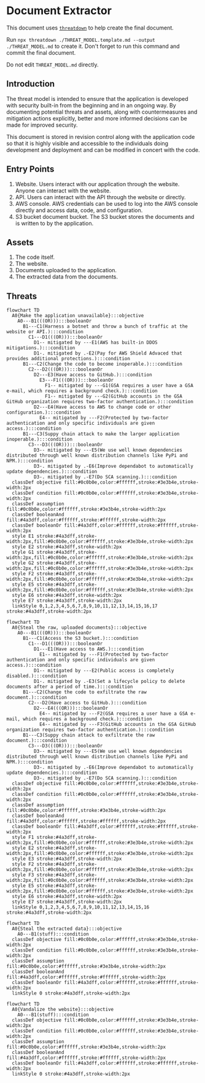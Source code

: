 # Document Extractor

This document uses [`threatdown`](https://threatdown.xyz) to help create the final document.

Run `npx threatdown ./THREAT_MODEL.template.md --output ./THREAT_MODEL.md` to create it.  Don't forget to run this
command and commit the final document.

Do not edit `THREAT_MODEL.md` directly.

## Introduction

The threat model is intended to ensure that the application is developed with security built-in from the beginning and
in an ongoing way.  By documenting potential threats and assets, along with countermeasures and mitigation actions
explicitly, better and more informed decisions can be made for improved security.

This document is stored in revision control along with the application code so that it is highly visible and accessible
to the individuals doing development and deployment and can be modified in concert with the code.

## Entry Points

1. Website.  Users interact with our application through the website.  Anyone can interact with the website.
2. API.  Users can interact with the API through the website or directly.
3. AWS console.  AWS credentials can be used to log into the AWS console directly and access data, code, and
   configuration.
4. S3 bucket document bucket.  The S3 bucket stores the documents and is written to by the application.

## Assets

1. The code itself.
2. The website.
3. Documents uploaded to the application.
4. The extracted data from the documents.

## Threats

<!-- ```threatdown
__Make the application unavailable__
- Harness a botnet and throw a bunch of traffic at the website or API.
  - [x] AWS has built-in DDOS mitigations.
  - [ ] Pay for AWS Shield Advaced that provides additional protections.
- Change the code to become inoperable.
  - Have access to GitHub.
    - [x] GSA requires a user have a GSA e-mail, which requires a background check.
    - [x] GitHub accounts in the GSA GitHub organization requires two-factor authentication.
  - Have access to AWS to change code or other configuration.
    - [x] Protected by two-factor authentication and only specific individuals are given access.
- Suppy chain attack to make the larger application inoperable.
  - [x] We use well known dependencies distributed through well known distribution channels like PyPi and NPM.
  - [ ] Improve dependabot to automatically update dependencies.
  - [ ] Do SCA scanning.
``` -->
```mermaid
flowchart TD
  A0{Make the application unavailable}:::objective
    A0---B1(((OR))):::booleanOr
      B1---C1(Harness a botnet and throw a bunch of traffic at the website or API.):::condition
        C1---D1(((OR))):::booleanOr
          D1-- mitigated by ---E1(AWS has built-in DDOS mitigations.):::condition
          D1-. mitigated by .-E2(Pay for AWS Shield Advaced that provides additional protections.):::condition
      B1---C2(Change the code to become inoperable.):::condition
        C2---D2(((OR))):::booleanOr
          D2---E3(Have access to GitHub.):::condition
            E3---F1(((OR))):::booleanOr
              F1-- mitigated by ---G1(GSA requires a user have a GSA e-mail, which requires a background check.):::condition
              F1-- mitigated by ---G2(GitHub accounts in the GSA GitHub organization requires two-factor authentication.):::condition
          D2---E4(Have access to AWS to change code or other configuration.):::condition
            E4-- mitigated by ---F2(Protected by two-factor authentication and only specific individuals are given access.):::condition
      B1---C3(Suppy chain attack to make the larger application inoperable.):::condition
        C3---D3(((OR))):::booleanOr
          D3-- mitigated by ---E5(We use well known dependencies distributed through well known distribution channels like PyPi and NPM.):::condition
          D3-. mitigated by .-E6(Improve dependabot to automatically update dependencies.):::condition
          D3-. mitigated by .-E7(Do SCA scanning.):::condition
  classDef objective fill:#0c0b0e,color:#ffffff,stroke:#3e3b4e,stroke-width:2px
  classDef condition fill:#0c0b0e,color:#ffffff,stroke:#3e3b4e,stroke-width:2px
  classDef assumption fill:#0c0b0e,color:#ffffff,stroke:#3e3b4e,stroke-width:2px
  classDef booleanAnd fill:#4a3dff,color:#ffffff,stroke:#ffffff,stroke-width:2px
  classDef booleanOr fill:#4a3dff,color:#ffffff,stroke:#ffffff,stroke-width:2px
  style E1 stroke:#4a3dff,stroke-width:2px,fill:#0c0b0e,color:#ffffff,stroke:#3e3b4e,stroke-width:2px
  style E2 stroke:#4a3dff,stroke-width:2px
  style G1 stroke:#4a3dff,stroke-width:2px,fill:#0c0b0e,color:#ffffff,stroke:#3e3b4e,stroke-width:2px
  style G2 stroke:#4a3dff,stroke-width:2px,fill:#0c0b0e,color:#ffffff,stroke:#3e3b4e,stroke-width:2px
  style F2 stroke:#4a3dff,stroke-width:2px,fill:#0c0b0e,color:#ffffff,stroke:#3e3b4e,stroke-width:2px
  style E5 stroke:#4a3dff,stroke-width:2px,fill:#0c0b0e,color:#ffffff,stroke:#3e3b4e,stroke-width:2px
  style E6 stroke:#4a3dff,stroke-width:2px
  style E7 stroke:#4a3dff,stroke-width:2px
  linkStyle 0,1,2,3,4,5,6,7,8,9,10,11,12,13,14,15,16,17 stroke:#4a3dff,stroke-width:2px
```


<!-- ```threatdown
__Steal the raw, uploaded documents__
- Access the S3 bucket.
  - Have access to AWS.
    - [x] Protected by two-factor authentication and only specific individuals are given access.
  - [x] Public access is completely disabled.
  - [ ] Set a lifecycle policy to delete documents after a period of time.
- Change the code to exfiltrate the raw document.
  - Have access to GitHub.
    - [x] GSA requires a user have a GSA e-mail, which requires a background check.
    - [x] GitHub accounts in the GSA GitHub organization requires two-factor authentication.
- Suppy chain attack to exfiltrate the raw document.
  - [x] We use well known dependencies distributed through well known distribution channels like PyPi and NPM.
  - [ ] Improve dependabot to automatically update dependencies.
  - [ ] Do SCA scanning.
``` -->
```mermaid
flowchart TD
  A0{Steal the raw, uploaded documents}:::objective
    A0---B1(((OR))):::booleanOr
      B1---C1(Access the S3 bucket.):::condition
        C1---D1(((OR))):::booleanOr
          D1---E1(Have access to AWS.):::condition
            E1-- mitigated by ---F1(Protected by two-factor authentication and only specific individuals are given access.):::condition
          D1-- mitigated by ---E2(Public access is completely disabled.):::condition
          D1-. mitigated by .-E3(Set a lifecycle policy to delete documents after a period of time.):::condition
      B1---C2(Change the code to exfiltrate the raw document.):::condition
        C2---D2(Have access to GitHub.):::condition
          D2---E4(((OR))):::booleanOr
            E4-- mitigated by ---F2(GSA requires a user have a GSA e-mail, which requires a background check.):::condition
            E4-- mitigated by ---F3(GitHub accounts in the GSA GitHub organization requires two-factor authentication.):::condition
      B1---C3(Suppy chain attack to exfiltrate the raw document.):::condition
        C3---D3(((OR))):::booleanOr
          D3-- mitigated by ---E5(We use well known dependencies distributed through well known distribution channels like PyPi and NPM.):::condition
          D3-. mitigated by .-E6(Improve dependabot to automatically update dependencies.):::condition
          D3-. mitigated by .-E7(Do SCA scanning.):::condition
  classDef objective fill:#0c0b0e,color:#ffffff,stroke:#3e3b4e,stroke-width:2px
  classDef condition fill:#0c0b0e,color:#ffffff,stroke:#3e3b4e,stroke-width:2px
  classDef assumption fill:#0c0b0e,color:#ffffff,stroke:#3e3b4e,stroke-width:2px
  classDef booleanAnd fill:#4a3dff,color:#ffffff,stroke:#ffffff,stroke-width:2px
  classDef booleanOr fill:#4a3dff,color:#ffffff,stroke:#ffffff,stroke-width:2px
  style F1 stroke:#4a3dff,stroke-width:2px,fill:#0c0b0e,color:#ffffff,stroke:#3e3b4e,stroke-width:2px
  style E2 stroke:#4a3dff,stroke-width:2px,fill:#0c0b0e,color:#ffffff,stroke:#3e3b4e,stroke-width:2px
  style E3 stroke:#4a3dff,stroke-width:2px
  style F2 stroke:#4a3dff,stroke-width:2px,fill:#0c0b0e,color:#ffffff,stroke:#3e3b4e,stroke-width:2px
  style F3 stroke:#4a3dff,stroke-width:2px,fill:#0c0b0e,color:#ffffff,stroke:#3e3b4e,stroke-width:2px
  style E5 stroke:#4a3dff,stroke-width:2px,fill:#0c0b0e,color:#ffffff,stroke:#3e3b4e,stroke-width:2px
  style E6 stroke:#4a3dff,stroke-width:2px
  style E7 stroke:#4a3dff,stroke-width:2px
  linkStyle 0,1,2,3,4,5,6,7,8,9,10,11,12,13,14,15,16 stroke:#4a3dff,stroke-width:2px
```


<!-- ```threatdown
__Steal the extracted data__
- stuff
``` -->
```mermaid
flowchart TD
  A0{Steal the extracted data}:::objective
    A0---B1(stuff):::condition
  classDef objective fill:#0c0b0e,color:#ffffff,stroke:#3e3b4e,stroke-width:2px
  classDef condition fill:#0c0b0e,color:#ffffff,stroke:#3e3b4e,stroke-width:2px
  classDef assumption fill:#0c0b0e,color:#ffffff,stroke:#3e3b4e,stroke-width:2px
  classDef booleanAnd fill:#4a3dff,color:#ffffff,stroke:#ffffff,stroke-width:2px
  classDef booleanOr fill:#4a3dff,color:#ffffff,stroke:#ffffff,stroke-width:2px
  linkStyle 0 stroke:#4a3dff,stroke-width:2px
```


<!-- ```threatdown
__Vandalize the website__
- stuff
``` -->
```mermaid
flowchart TD
  A0{Vandalize the website}:::objective
    A0---B1(stuff):::condition
  classDef objective fill:#0c0b0e,color:#ffffff,stroke:#3e3b4e,stroke-width:2px
  classDef condition fill:#0c0b0e,color:#ffffff,stroke:#3e3b4e,stroke-width:2px
  classDef assumption fill:#0c0b0e,color:#ffffff,stroke:#3e3b4e,stroke-width:2px
  classDef booleanAnd fill:#4a3dff,color:#ffffff,stroke:#ffffff,stroke-width:2px
  classDef booleanOr fill:#4a3dff,color:#ffffff,stroke:#ffffff,stroke-width:2px
  linkStyle 0 stroke:#4a3dff,stroke-width:2px
```
